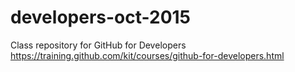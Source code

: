 # developers-oct-2015
Class repository for GitHub for Developers https://training.github.com/kit/courses/github-for-developers.html
